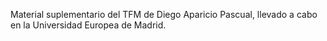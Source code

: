 Material suplementario del TFM de Diego Aparicio Pascual, llevado a cabo en la Universidad Europea de Madrid. 
